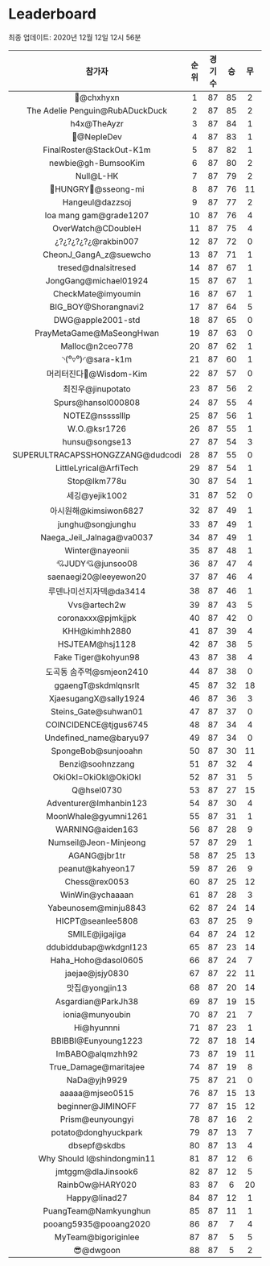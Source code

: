 # Leaderboard
최종 업데이트: 2020년 12월 12일 12시 56분




| 참가자 | 순위 | 경기수 | 승 | 무 | 패 | 승점 |
|:---:|:---:|:---:|:---:|:---:|:---:|:---:|
| 👑@chxhyxn | 1 | 87 | 85 | 2 | 0 | 257 |
| The Adelie Penguin@RubADuckDuck | 2 | 87 | 85 | 2 | 0 | 257 |
| h4x@TheAyzr | 3 | 87 | 84 | 1 | 2 | 253 |
| 🥈@NepleDev | 4 | 87 | 83 | 1 | 3 | 250 |
| FinalRoster@StackOut-K1m | 5 | 87 | 82 | 1 | 4 | 247 |
| newbie@gh-BumsooKim | 6 | 87 | 80 | 2 | 5 | 242 |
| Null@L-HK | 7 | 87 | 79 | 2 | 6 | 239 |
| 🍗HUNGRY🍗@sseong-mi | 8 | 87 | 76 | 11 | 0 | 239 |
| Hangeul@dazzsoj | 9 | 87 | 77 | 2 | 8 | 233 |
| loa mang gam@grade1207 | 10 | 87 | 76 | 4 | 7 | 232 |
| OverWatch@CDoubleH | 11 | 87 | 75 | 4 | 8 | 229 |
| ¿?¿?¿?¿?¿@rakbin007 | 12 | 87 | 72 | 0 | 15 | 216 |
| CheonJ_GangA_z@suewcho | 13 | 87 | 71 | 1 | 15 | 214 |
| tresed@dnalsitresed | 14 | 87 | 67 | 1 | 19 | 202 |
| JongGang@michael01924 | 15 | 87 | 67 | 1 | 19 | 202 |
| CheckMate@imyoumin | 16 | 87 | 67 | 1 | 19 | 202 |
| BIG_BOY@Shorangnavi2 | 17 | 87 | 64 | 5 | 18 | 197 |
| DWG@apple2001-std | 18 | 87 | 65 | 0 | 22 | 195 |
| PrayMetaGame@MaSeongHwan | 19 | 87 | 63 | 0 | 24 | 189 |
| Malloc@n2ceo778 | 20 | 87 | 62 | 1 | 24 | 187 |
| ◝(⁰▿⁰)◜@sara-k1m | 21 | 87 | 60 | 1 | 26 | 181 |
| 머리터진다🤯@Wisdom-Kim | 22 | 87 | 57 | 0 | 30 | 171 |
| 최진우@jinupotato | 23 | 87 | 56 | 2 | 29 | 170 |
| Spurs@hansol000808 | 24 | 87 | 55 | 4 | 28 | 169 |
| NOTEZ@nsssslllp | 25 | 87 | 56 | 1 | 30 | 169 |
| W.O.@ksr1726 | 26 | 87 | 55 | 1 | 31 | 166 |
| hunsu@songse13 | 27 | 87 | 54 | 3 | 30 | 165 |
| SUPERULTRACAPSSHONGZZANG@dudcodi | 28 | 87 | 55 | 0 | 32 | 165 |
| LittleLyrical@ArfiTech | 29 | 87 | 54 | 1 | 32 | 163 |
| Stop@lkm778u | 30 | 87 | 54 | 1 | 32 | 163 |
| 세깅@yejik1002 | 31 | 87 | 52 | 0 | 35 | 156 |
| 아시원해@kimsiwon6827 | 32 | 87 | 49 | 1 | 37 | 148 |
| junghu@songjunghu | 33 | 87 | 49 | 1 | 37 | 148 |
| Naega_Jeil_Jalnaga@va0037 | 34 | 87 | 49 | 1 | 37 | 148 |
| Winter@nayeonii | 35 | 87 | 48 | 1 | 38 | 145 |
| 💘JUDY💘@junsoo08 | 36 | 87 | 47 | 4 | 36 | 145 |
| saenaegi20@leeyewon20 | 37 | 87 | 46 | 4 | 37 | 142 |
| 루덴나미선지자덱@da3414 | 38 | 87 | 46 | 1 | 40 | 139 |
| Vvs@artech2w | 39 | 87 | 43 | 5 | 39 | 134 |
| coronaxxx@pjmkjjpk | 40 | 87 | 42 | 0 | 45 | 126 |
| KHH@kimhh2880 | 41 | 87 | 39 | 4 | 44 | 121 |
| HSJTEAM@hsj1128 | 42 | 87 | 38 | 5 | 44 | 119 |
| Fake Tiger@kohyun98 | 43 | 87 | 38 | 4 | 45 | 118 |
| 도곡동 솜주먹@smjeon2410 | 44 | 87 | 38 | 0 | 49 | 114 |
| ggaengT@skdmlqnsrlt | 45 | 87 | 32 | 18 | 37 | 114 |
| XjaesugangX@sally1924 | 46 | 87 | 36 | 3 | 48 | 111 |
| Steins_Gate@suhwan01 | 47 | 87 | 37 | 0 | 50 | 111 |
| COINCIDENCE@tjgus6745 | 48 | 87 | 34 | 4 | 49 | 106 |
| Undefined_name@baryu97 | 49 | 87 | 34 | 0 | 53 | 102 |
| SpongeBob@sunjooahn | 50 | 87 | 30 | 11 | 46 | 101 |
| Benzi@soohnzzang | 51 | 87 | 32 | 4 | 51 | 100 |
| OkiOkl=OkiOkl@OkiOkl | 52 | 87 | 31 | 5 | 51 | 98 |
| Q@hsel0730 | 53 | 87 | 27 | 15 | 45 | 96 |
| Adventurer@Imhanbin123 | 54 | 87 | 30 | 4 | 53 | 94 |
| MoonWhale@gyumni1261 | 55 | 87 | 31 | 1 | 55 | 94 |
| WARNING@aiden163 | 56 | 87 | 28 | 9 | 50 | 93 |
| Numseil@Jeon-Minjeong | 57 | 87 | 29 | 1 | 57 | 88 |
| AGANG@jbr1tr | 58 | 87 | 25 | 13 | 49 | 88 |
| peanut@kahyeon17 | 59 | 87 | 26 | 9 | 52 | 87 |
| Chess@rex0053 | 60 | 87 | 25 | 12 | 50 | 87 |
| WinWin@ychaaaan | 61 | 87 | 28 | 3 | 56 | 87 |
| Yabeunosem@minju8843 | 62 | 87 | 24 | 14 | 49 | 86 |
| HICPT@seanlee5808 | 63 | 87 | 25 | 9 | 53 | 84 |
| SMILE@jigajiga | 64 | 87 | 24 | 12 | 51 | 84 |
| ddubiddubap@wkdgnl123 | 65 | 87 | 23 | 14 | 50 | 83 |
| Haha_Hoho@dasol0605 | 66 | 87 | 24 | 7 | 56 | 79 |
| jaejae@jsjy0830 | 67 | 87 | 22 | 11 | 54 | 77 |
| 맛집@yongjin13 | 68 | 87 | 20 | 14 | 53 | 74 |
| Asgardian@ParkJh38 | 69 | 87 | 19 | 15 | 53 | 72 |
| ionia@munyoubin | 70 | 87 | 21 | 7 | 59 | 70 |
| Hi@hyunnni | 71 | 87 | 23 | 1 | 63 | 70 |
| BBIBBI@Eunyoung1223 | 72 | 87 | 18 | 14 | 55 | 68 |
| ImBABO@alqmzhh92 | 73 | 87 | 19 | 11 | 57 | 68 |
| True_Damage@maritajee | 74 | 87 | 19 | 8 | 60 | 65 |
| NaDa@yjh9929 | 75 | 87 | 21 | 0 | 66 | 63 |
| aaaaa@mjseo0515 | 76 | 87 | 15 | 13 | 59 | 58 |
| beginner@JIMINOFF | 77 | 87 | 15 | 12 | 60 | 57 |
| Prism@eunyoungyi | 78 | 87 | 16 | 2 | 69 | 50 |
| potato@donghyuckpark | 79 | 87 | 13 | 7 | 67 | 46 |
| dbsepf@skdbs | 80 | 87 | 13 | 4 | 70 | 43 |
| Why Should I@shindongmin11 | 81 | 87 | 12 | 6 | 69 | 42 |
| jmtggm@dlaJinsook6 | 82 | 87 | 12 | 5 | 70 | 41 |
| RainbOw@HARY020 | 83 | 87 | 6 | 20 | 61 | 38 |
| Happy@linad27 | 84 | 87 | 12 | 1 | 74 | 37 |
| PuangTeam@Namkyunghun | 85 | 87 | 11 | 1 | 75 | 34 |
| pooang5935@pooang2020 | 86 | 87 | 7 | 4 | 76 | 25 |
| MyTeam@bigoriginlee | 87 | 87 | 5 | 5 | 77 | 20 |
| 😎@dwgoon | 88 | 87 | 5 | 2 | 80 | 17 |